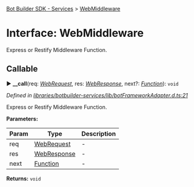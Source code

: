 [Bot Builder SDK - Services](../README.md) > [WebMiddleware](../interfaces/botbuilder_services.webmiddleware.md)



# Interface: WebMiddleware


Express or Restify Middleware Function.

## Callable
► **__call**(req: *[WebRequest](botbuilder_services.webrequest.md)*, res: *[WebResponse](botbuilder_services.webresponse.md)*, next?: *[Function]()*): `void`



*Defined in [libraries/botbuilder-services/lib/botFrameworkAdapter.d.ts:21](https://github.com/Microsoft/botbuilder-js/blob/a28edbb/libraries/botbuilder-services/lib/botFrameworkAdapter.d.ts#L21)*



Express or Restify Middleware Function.


**Parameters:**

| Param | Type | Description |
| ------ | ------ | ------ |
| req | [WebRequest](botbuilder_services.webrequest.md)   |  - |
| res | [WebResponse](botbuilder_services.webresponse.md)   |  - |
| next | [Function]()   |  - |





**Returns:** `void`






